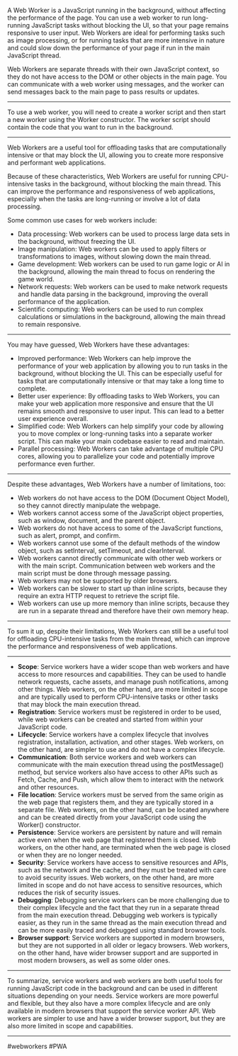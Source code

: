 A Web Worker is a JavaScript running in the background, without affecting the performance of the page. You can use a web worker to run long-running JavaScript tasks without blocking the UI, so that your page remains responsive to user input. Web Workers are ideal for performing tasks such as image processing, or for running tasks that are more intensive in nature and could slow down the performance of your page if run in the main JavaScript thread.

Web Workers are separate threads with their own JavaScript context, so they do not have access to the DOM or other objects in the main page. You can communicate with a web worker using messages, and the worker can send messages back to the main page to pass results or updates.
***
To use a web worker, you will need to create a worker script and then start a new worker using the Worker constructor. The worker script should contain the code that you want to run in the background.
***
Web Workers are a useful tool for offloading tasks that are computationally intensive or that may block the UI, allowing you to create more responsive and performant web applications.

Because of these characteristics, Web Workers are useful for running CPU-intensive tasks in the background, without blocking the main thread. This can improve the performance and responsiveness of web applications, especially when the tasks are long-running or involve a lot of data processing.

Some common use cases for web workers include:

-   Data processing: Web workers can be used to process large data sets in the background, without freezing the UI.
-   Image manipulation: Web workers can be used to apply filters or transformations to images, without slowing down the main thread.
-   Game development: Web workers can be used to run game logic or AI in the background, allowing the main thread to focus on rendering the game world.
-   Network requests: Web workers can be used to make network requests and handle data parsing in the background, improving the overall performance of the application.
-   Scientific computing: Web workers can be used to run complex calculations or simulations in the background, allowing the main thread to remain responsive.
***

You may have guessed, Web Workers have these advantages:

-   Improved performance: Web Workers can help improve the performance of your web application by allowing you to run tasks in the background, without blocking the UI. This can be especially useful for tasks that are computationally intensive or that may take a long time to complete.
-   Better user experience: By offloading tasks to Web Workers, you can make your web application more responsive and ensure that the UI remains smooth and responsive to user input. This can lead to a better user experience overall.
-   Simplified code: Web Workers can help simplify your code by allowing you to move complex or long-running tasks into a separate worker script. This can make your main codebase easier to read and maintain.
-   Parallel processing: Web Workers can take advantage of multiple CPU cores, allowing you to parallelize your code and potentially improve performance even further.
***

Despite these advantages, Web Workers have a number of limitations, too:

-   Web workers do not have access to the DOM (Document Object Model), so they cannot directly manipulate the webpage.
-   Web workers cannot access some of the JavaScript object properties, such as window, document, and the parent object.
-   Web workers do not have access to some of the JavaScript functions, such as alert, prompt, and confirm.
-   Web workers cannot use some of the default methods of the window object, such as setInterval, setTimeout, and clearInterval.
-   Web workers cannot directly communicate with other web workers or with the main script. Communication between web workers and the main script must be done through message passing.
-   Web workers may not be supported by older browsers.
-   Web workers can be slower to start up than inline scripts, because they require an extra HTTP request to retrieve the script file.
-   Web workers can use up more memory than inline scripts, because they are run in a separate thread and therefore have their own memory heap.
***
To sum it up, despite their limitations, Web Workers can still be a useful tool for offloading CPU-intensive tasks from the main thread, which can improve the performance and responsiveness of web applications.
***
-   **Scope**: Service workers have a wider scope than web workers and have access to more resources and capabilities. They can be used to handle network requests, cache assets, and manage push notifications, among other things. Web workers, on the other hand, are more limited in scope and are typically used to perform CPU-intensive tasks or other tasks that may block the main execution thread.
-   **Registration**: Service workers must be registered in order to be used, while web workers can be created and started from within your JavaScript code.
-   **Lifecycle**: Service workers have a complex lifecycle that involves registration, installation, activation, and other stages. Web workers, on the other hand, are simpler to use and do not have a complex lifecycle.
-   **Communication**: Both service workers and web workers can communicate with the main execution thread using the postMessage() method, but service workers also have access to other APIs such as Fetch, Cache, and Push, which allow them to interact with the network and other resources.
-   **File location**: Service workers must be served from the same origin as the web page that registers them, and they are typically stored in a separate file. Web workers, on the other hand, can be located anywhere and can be created directly from your JavaScript code using the Worker() constructor.
-   **Persistence**: Service workers are persistent by nature and will remain active even when the web page that registered them is closed. Web workers, on the other hand, are terminated when the web page is closed or when they are no longer needed.
-   **Security**: Service workers have access to sensitive resources and APIs, such as the network and the cache, and they must be treated with care to avoid security issues. Web workers, on the other hand, are more limited in scope and do not have access to sensitive resources, which reduces the risk of security issues.
-   **Debugging**: Debugging service workers can be more challenging due to their complex lifecycle and the fact that they run in a separate thread from the main execution thread. Debugging web workers is typically easier, as they run in the same thread as the main execution thread and can be more easily traced and debugged using standard browser tools.
-   **Browser support**: Service workers are supported in modern browsers, but they are not supported in all older or legacy browsers. Web workers, on the other hand, have wider browser support and are supported in most modern browsers, as well as some older ones.
***
To summarize, service workers and web workers are both useful tools for running JavaScript code in the background and can be used in different situations depending on your needs. Service workers are more powerful and flexible, but they also have a more complex lifecycle and are only available in modern browsers that support the service worker API. Web workers are simpler to use and have a wider browser support, but they are also more limited in scope and capabilities.
***

#webworkers #PWA 
